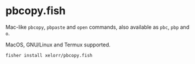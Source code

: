 # pbcopy.fish

Mac-like `pbcopy`, `pbpaste` and `open` commands, also available as `pbc`, `pbp` and `o`.

MacOS, GNU/Linux and Termux supported.

```fish
fisher install xelorr/pbcopy.fish
```
